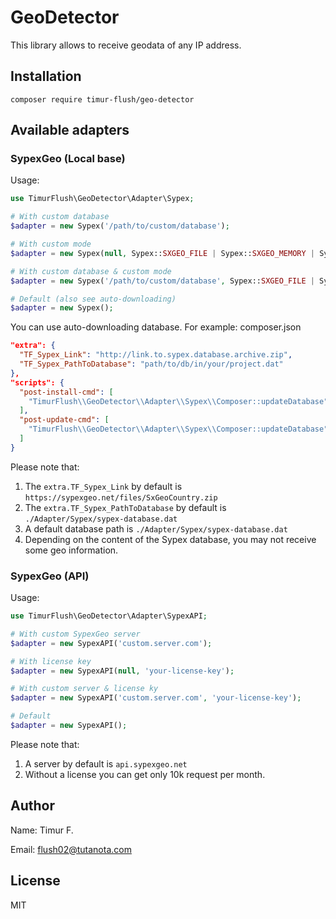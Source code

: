 # GeoDetector
This library allows to receive geodata of any IP address. 

## Installation

```shell script
composer require timur-flush/geo-detector
```

## Available adapters

### SypexGeo (Local base)
Usage:
```php
use TimurFlush\GeoDetector\Adapter\Sypex;

# With custom database
$adapter = new Sypex('/path/to/custom/database');

# With custom mode
$adapter = new Sypex(null, Sypex::SXGEO_FILE | Sypex::SXGEO_MEMORY | Sypex::SXGEO_BATCH);

# With custom database & custom mode
$adapter = new Sypex('/path/to/custom/database', Sypex::SXGEO_FILE | Sypex::SXGEO_MEMORY | Sypex::SXGEO_BATCH);

# Default (also see auto-downloading)
$adapter = new Sypex();
```

You can use auto-downloading database. For example: composer.json
```json
"extra": {
  "TF_Sypex_Link": "http://link.to.sypex.database.archive.zip",
  "TF_Sypex_PathToDatabase": "path/to/db/in/your/project.dat"
},
"scripts": {
  "post-install-cmd": [
    "TimurFlush\\GeoDetector\\Adapter\\Sypex\\Composer::updateDatabase"
  ],
  "post-update-cmd": [
    "TimurFlush\\GeoDetector\\Adapter\\Sypex\\Composer::updateDatabase"
  ]
}
```

Please note that:
1. The `extra.TF_Sypex_Link` by default is `https://sypexgeo.net/files/SxGeoCountry.zip`
2. The `extra.TF_Sypex_PathToDatabase` by default is `./Adapter/Sypex/sypex-database.dat`
3. A default database path is `./Adapter/Sypex/sypex-database.dat`
3. Depending on the content of the Sypex database, you may not receive some geo information.

### SypexGeo (API)
Usage:
```php
use TimurFlush\GeoDetector\Adapter\SypexAPI;

# With custom SypexGeo server
$adapter = new SypexAPI('custom.server.com');

# With license key
$adapter = new SypexAPI(null, 'your-license-key');

# With custom server & license ky
$adapter = new SypexAPI('custom.server.com', 'your-license-key');

# Default
$adapter = new SypexAPI();
```

Please note that:
1. A server by default is `api.sypexgeo.net`
2. Without a license you can get only 10k request per month.

## Author
Name: Timur F.

Email: flush02@tutanota.com

## License
MIT